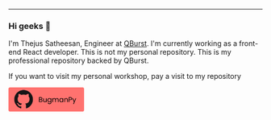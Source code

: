 ---
### Hi geeks 👋

I'm Thejus Satheesan, Engineer at [QBurst](https://www.google.com/ "QBurst Homepage"). I'm currently working as a front-end React developer. This is not my personal repository. This is my professional repository backed by QBurst.

If you want to visit my personal workshop, pay a visit to my repository

<a href="https://www.github.com/BugmanPy" target="_blank"><img src="./assets/images/button.png" alt="BugmanPy github link" width="150" ></a>


<!--

**Thejus5/Thejus5** is a ✨ _special_ ✨ repository because its `README.md` (this file) appears on your GitHub profile.

Here are some ideas to get you started:

- 🔭 I’m currently working on ...
- 🌱 I’m currently learning ...
- 👯 I’m looking to collaborate on ...
- 🤔 I’m looking for help with ...
- 💬 Ask me about ...
- 📫 How to reach me: ...
- 😄 Pronouns: ...
- ⚡ Fun fact: ...
-->
